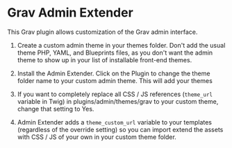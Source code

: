 # Grav Admin Extender

This Grav plugin allows customization of the Grav admin interface.

1. Create a custom admin theme in your themes folder. Don't add the usual theme PHP, YAML, and Blueprints files, as you don't want the admin theme to show up in your list of installable front-end themes.

2. Install the Admin Extender. Click on the Plugin to change the theme folder name to your custom admin theme. This will add your themes 

3. If you want to completely replace all CSS / JS references (`theme_url` variable in Twig) in plugins/admin/themes/grav to your custom theme, change that setting to Yes.

4. Admin Extender adds a `theme_custom_url` variable to your templates (regardless of the override setting) so you can import extend the assets with CSS / JS of your own in your custom theme folder.